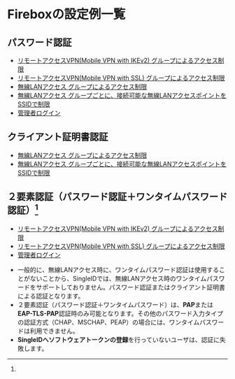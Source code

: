 # Fireboxの設定例一覧
## パスワード認証
* [リモートアクセスVPN(Mobile VPN with IKEv2) グループによるアクセス制限](vpn-group-password.md)
* [リモートアクセスVPN(Mobile VPN with SSL) グループによるアクセス制限](sslvpn-group-password.md)
* [無線LANアクセス グループによるアクセス制限](wlan-group-password.md)
* [無線LANアクセス グループごとに、接続可能な無線LANアクセスポイントをSSIDで制限](wlan-group-ssid-password.md)
* [管理者ログイン](adminlogin-user-password.md)

## クライアント証明書認証
* [無線LANアクセス グループによるアクセス制限](wlan-group-cert.md)
* [無線LANアクセス グループごとに、接続可能な無線LANアクセスポイントをSSIDで制限](wlan-group-ssid-cert.md)

## ２要素認証（パスワード認証＋ワンタイムパスワード認証）[^1]
* [リモートアクセスVPN(Mobile VPN with IKEv2) グループによるアクセス制限](vpn-group-otp.md)
* [リモートアクセスVPN(Mobile VPN with SSL) グループによるアクセス制限](sslvpn-group-otp.md)
* [管理者ログイン](adminlogin-user-otp.md)

[^1]:
  * 一般的に、無線LANアクセス時に、ワンタイムパスワード認証は使用することがないことから、SingleIDでは、無線LANアクセス時のワンタイムパスワードをサポートしておりません。パスワード認証またはクライアント証明書による認証となります。
  * ２要素認証（パスワード認証＋ワンタイムパスワード）は、**PAP**または**EAP-TLS-PAP**認証時のみ可能となります。その他のパスワード入力タイプの認証方式（CHAP、MSCHAP、PEAP）の場合には、ワンタイムパスワードは利用できません。
  * **SingleIDへソフトウェアトークンの登録**を行っていないユーザは、認証に失敗します。
